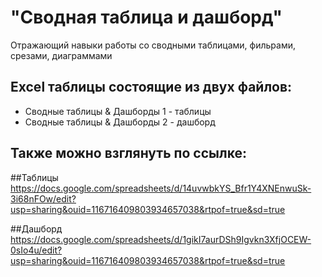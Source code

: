 # "Сводная таблица и дашборд"
Отражающий навыки работы со сводными таблицами, фильрами, срезами, диаграммами

## Excel таблицы состоящие из двух файлов:
  * Сводные таблицы & Дашборды 1 - таблицы
  * Сводные таблицы & Дашборды 2 - дашборд

## Также можно взглянуть по ссылке:
##Таблицы 
https://docs.google.com/spreadsheets/d/14uvwbkYS_Bfr1Y4XNEnwuSk-3i68nFOw/edit?usp=sharing&ouid=116716409803934657038&rtpof=true&sd=true

##Дашборд 
https://docs.google.com/spreadsheets/d/1gikI7aurDSh9Igvkn3XfjOCEW-0sIo4u/edit?usp=sharing&ouid=116716409803934657038&rtpof=true&sd=true
